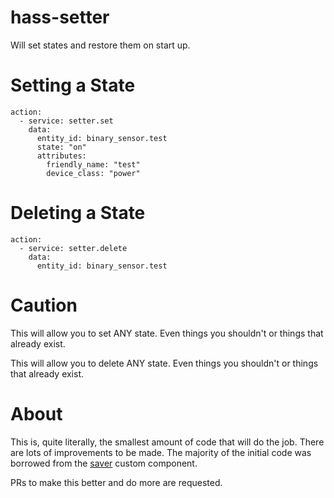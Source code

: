 # hass-setter

Will set states and restore them on start up.

# Setting a State

```
action:
  - service: setter.set
    data:
      entity_id: binary_sensor.test
      state: "on"
      attributes:
        friendly_name: "test"
        device_class: "power"
```

# Deleting a State

```
action:
  - service: setter.delete
    data:
      entity_id: binary_sensor.test
```

# Caution

This will allow you to set ANY state. Even things you shouldn't or things that already exist.

This will allow you to delete ANY state. Even things you shouldn't or things that already exist.

# About

This is, quite literally, the smallest amount of code that will do the job. There are lots of improvements to be made. The majority of the initial code was borrowed from the [saver](https://github.com/PiotrMachowski/Home-Assistant-custom-components-Saver) custom component.

PRs to make this better and do more are requested. 
